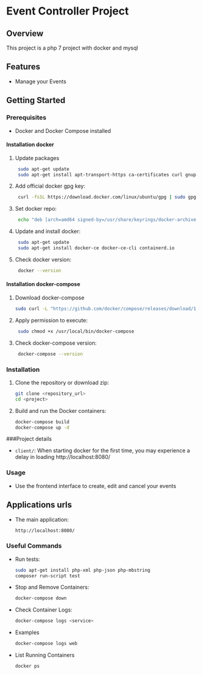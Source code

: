 # Event Controller Project

## Overview
This project is a php 7 project with docker and mysql

## Features
- Manage your Events

## Getting Started

### Prerequisites
- Docker and Docker Compose installed

#### Installation docker
1. Update packages
   ```bash
    sudo apt-get update
    sudo apt-get install apt-transport-https ca-certificates curl gnupg lsb-release


2. Add official docker gpg key:
   ```bash
    curl -fsSL https://download.docker.com/linux/ubuntu/gpg | sudo gpg --dearmor -o /usr/share/keyrings/docker-archive-keyring.gpg

3. Set docker repo:
   ```bash
    echo "deb [arch=amd64 signed-by=/usr/share/keyrings/docker-archive-keyring.gpg] https://download.docker.com/linux/ubuntu $(lsb_release -cs) stable" | sudo tee /etc/apt/sources.list.d/docker.list > /dev/null


4. Update and install docker:
   ```bash
    sudo apt-get update
    sudo apt-get install docker-ce docker-ce-cli containerd.io


5. Check docker version:
   ```bash
    docker --version


#### Installation docker-compose
1. Download docker-compose
   ```bash
   sudo curl -L "https://github.com/docker/compose/releases/download/1.29.2/docker-compose-$(uname -s)-$(uname -m)" -o /usr/local/bin/docker-compose 

2. Apply permission to execute:
   ```bash
    sudo chmod +x /usr/local/bin/docker-compose

3. Check docker-compose version:
   ```bash
    docker-compose --version

### Installation
1. Clone the repository or download zip:
   ```bash
   git clone <repository_url>
   cd <project>

2. Build and run the Docker containers:
   ```bash
   docker-compose build
   docker-compose up -d


###Project details
- `client/`: When starting docker for the first time, you may experience a delay in loading http://localhost:8080/

### Usage
- Use the frontend interface to create, edit and cancel your events
## Applications urls
- The main application:

   ```bash
   http://localhost:8080/

### Useful Commands
- Run tests:

   ```bash
   sudo apt-get install php-xml php-json php-mbstring
   composer run-script test

- Stop and Remove Containers:

   ```bash
   docker-compose down

- Check Container Logs:

   ```bash
   docker-compose logs <service>

- Examples

    ```bash
    docker-compose logs web
- List Running Containers

    ```bash
    docker ps


